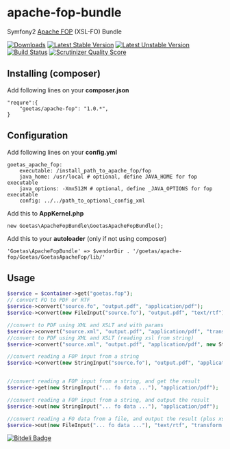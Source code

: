 apache-fop-bundle
==========

Symfony2 [Apache FOP](http://xmlgraphics.apache.org/fop/) (XSL-FO)  Bundle

[![Downloads](https://poser.pugx.org/goetas/apache-fop/d/total.png)](https://packagist.org/packages/goetas/apache-fop)
[![Latest Stable Version](https://poser.pugx.org/goetas/apache-fop/version.png)](https://packagist.org/packages/goetas/apache-fop)
[![Latest Unstable Version](https://poser.pugx.org/goetas/apache-fop/v/unstable.png)](https://packagist.org/packages/goetas/apache-fop)
[![Build Status](https://travis-ci.org/goetas/apache-fop.png?branch=master)](https://travis-ci.org/goetas/apache-fop)
[![Scrutinizer Quality Score](https://scrutinizer-ci.com/g/goetas/apache-fop/badges/quality-score.png?s=a53e4e834159a28faddac60e5b38be33db72c3f0)](https://scrutinizer-ci.com/g/goetas/apache-fop/)

Installing (composer)
--------------------

Add following lines on your **composer.json**
```
"requre":{
    "goetas/apache-fop": "1.0.*",
}
```


Configuration
--------------------

Add following lines on your **config.yml**
```
goetas_apache_fop:
    executable: /install_path_to_apache_fop/fop
    java_home: /usr/local # optional, define JAVA_HOME for fop executable
    java_options: -Xmx512M # optional, define _JAVA_OPTIONS for fop executable
    config: ../../path_to_optional_config_xml
```


Add this to **AppKernel.php**
```
new Goetas\ApacheFopBundle\GoetasApacheFopBundle();
```

Add this to your **autoloader** (only if not using composer)
```
'Goetas\ApacheFopBundle' => $vendorDir . '/goetas/apache-fop/Goetas/GoetasApacheFop/lib/'
```


Usage
--------------------

```php
$service = $container->get("goetas.fop");
// convert FO to PDF or RTF
$service->convert("source.fo", "output.pdf", "application/pdf");
$service->convert(new FileInput("source.fo"), "output.pdf", "text/rtf");

//convert to PDF using XML and XSLT and with params
$service->convert("source.xml", "output.pdf", "application/pdf", "transform.xsl", array("paramName"=>"paramValue"));
//convert to PDF using XML and XSLT (reading xsl from string)
$service->convert("source.xml", "output.pdf", "application/pdf", new StringInput(" ... xsl string ..."));

//convert reading a FOP input from a string
$service->convert(new StringInput("source.fo"), "output.pdf", "application/pdf");


//convert reading a FOP input from a string, and get the result
$service->get(new StringInput("... fo data ..."), "application/pdf");

//convert reading a FOP input from a string, and output the result
$service->out(new StringInput("... fo data ..."), "application/pdf");

//convert reading a FO data from a file, and output the result (plus xsl)
$service->out(new FileInput("... fo data ..."), "text/rtf", "transform.xsl", array("paramName"=>"paramValue"));


```


[![Bitdeli Badge](https://d2weczhvl823v0.cloudfront.net/goetas/apache-fop/trend.png)](https://bitdeli.com/free "Bitdeli Badge")

